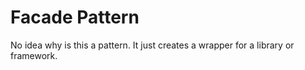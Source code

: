 ﻿# Facade Pattern

No idea why is this a pattern. It just creates a wrapper for a library or framework.

